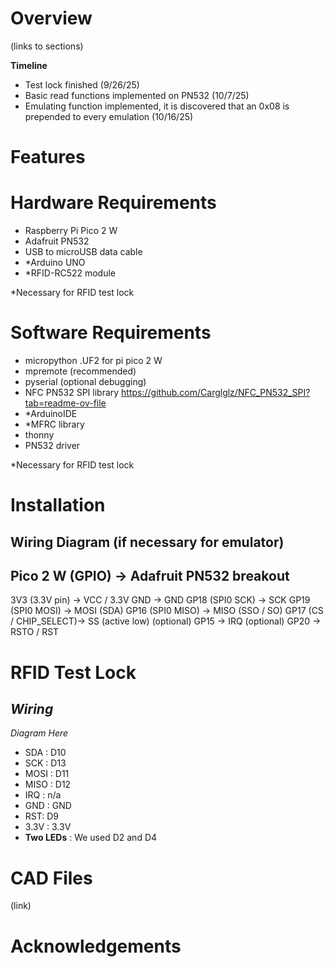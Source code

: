 # Overview

(links to sections)

**Timeline**

- Test lock finished (9/26/25)
- Basic read functions implemented on PN532 (10/7/25)
- Emulating function implemented, it is discovered that an 0x08 is prepended to every emulation (10/16/25)

# Features


# Hardware Requirements

 - Raspberry Pi Pico 2 W
 - Adafruit PN532
 - USB to microUSB data cable
 - *Arduino UNO
 - *RFID-RC522 module

*Necessary for RFID test lock


# Software Requirements

 - micropython .UF2 for pi pico 2 W
 - mpremote (recommended)
 - pyserial (optional debugging)
 - NFC PN532 SPI library https://github.com/Carglglz/NFC_PN532_SPI?tab=readme-ov-file
 - *ArduinoIDE
 - *MFRC library
 - thonny
 - PN532 driver

*Necessary for RFID test lock

# Installation


## Wiring Diagram (if necessary for emulator)
Pico 2 W (GPIO)        ->   Adafruit PN532 breakout
-------------------------------------------------
3V3 (3.3V pin)         ->   VCC / 3.3V
GND                    ->   GND
GP18 (SPI0 SCK)        ->   SCK
GP19 (SPI0 MOSI)       ->   MOSI (SDA)
GP16 (SPI0 MISO)       ->   MISO (SSO / SO)
GP17 (CS / CHIP_SELECT)->   SS   (active low)
(optional) GP15        ->   IRQ
(optional) GP20        ->   RSTO / RST

# RFID Test Lock

## *Wiring*

*Diagram Here*

- SDA : D10
- SCK : D13
- MOSI : D11
- MISO : D12
- IRQ : n/a
- GND : GND
- RST: D9
- 3.3V : 3.3V
- **Two LEDs** : We used D2 and D4


# CAD Files

(link)

# Acknowledgements
